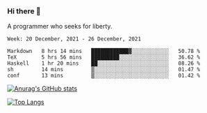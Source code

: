 ### Hi there 👋

<!--
**shejialuo/shejialuo** is a ✨ _special_ ✨ repository because its `README.md` (this file) appears on your GitHub profile.

Here are some ideas to get you started:

- 🔭 I’m currently working on ...
- 🌱 I’m currently learning ...
- 👯 I’m looking to collaborate on ...
- 🤔 I’m looking for help with ...
- 💬 Ask me about ...
- 📫 How to reach me: ...
- 😄 Pronouns: ...
- ⚡ Fun fact: ...
-->

A programmer who seeks for liberty.

<!--START_SECTION:waka-->
```text
Week: 20 December, 2021 - 26 December, 2021

Markdown   8 hrs 14 mins   ████████████▓░░░░░░░░░░░░   50.78 % 
TeX        5 hrs 56 mins   █████████░░░░░░░░░░░░░░░░   36.62 % 
Haskell    1 hr 20 mins    ██░░░░░░░░░░░░░░░░░░░░░░░   08.26 % 
sh         14 mins         ▒░░░░░░░░░░░░░░░░░░░░░░░░   01.47 % 
conf       13 mins         ▒░░░░░░░░░░░░░░░░░░░░░░░░   01.42 % 
```
<!--END_SECTION:waka-->

[![Anurag's GitHub stats](https://github-readme-stats.vercel.app/api?username=shejialuo&show_icons=true&theme=dracula)](https://github.com/anuraghazra/github-readme-stats)

[![Top Langs](https://github-readme-stats.vercel.app/api/top-langs/?username=shejialuo&layout=compact&hide=javascript,html,css,typescript,tex)](https://github.com/anuraghazra/github-readme-stats)
